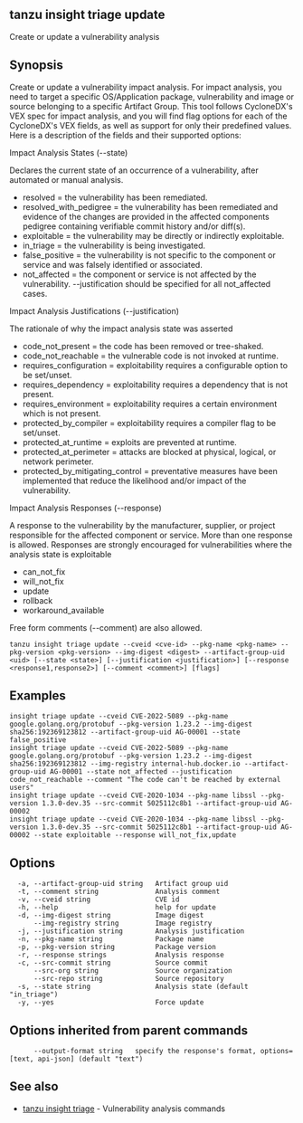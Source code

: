 ## tanzu insight triage update

Create or update a vulnerability analysis

## <a id='synopsis'></a>Synopsis

Create or update a vulnerability impact analysis. For impact analysis, you need
to target a specific OS/Application package, vulnerability and image or source
belonging to a specific Artifact Group. This tool follows CycloneDX's VEX spec
for impact analysis, and you will find flag options for each of the CycloneDX's
VEX fields, as well as support for only their predefined values. Here is a
description of the fields and their supported options:

Impact Analysis States (\-\-state)

Declares the current state of an occurrence of a vulnerability, after automated
or manual analysis.

- resolved = the vulnerability has been remediated.
- resolved_with_pedigree = the vulnerability has been remediated and evidence of
  the changes are provided in the affected components pedigree containing
  verifiable commit history and/or diff(s).
- exploitable = the vulnerability may be directly or indirectly exploitable.
- in_triage = the vulnerability is being investigated.
- false_positive = the vulnerability is not specific to the component or service
  and was falsely identified or associated.
- not_affected = the component or service is not affected by the vulnerability.
  --justification should be specified for all not_affected cases.

Impact Analysis Justifications (\-\-justification)

The rationale of why the impact analysis state was asserted

- code_not_present = the code has been removed or tree-shaked.
- code_not_reachable = the vulnerable code is not invoked at runtime.
- requires_configuration = exploitability requires a configurable option to be
  set/unset.
- requires_dependency = exploitability requires a dependency that is not present.
- requires_environment = exploitability requires a certain environment which is
  not present.
- protected_by_compiler = exploitability requires a compiler flag to be
  set/unset.
- protected_at_runtime = exploits are prevented at runtime.
- protected_at_perimeter = attacks are blocked at physical, logical, or network
  perimeter.
- protected_by_mitigating_control = preventative measures have been implemented
  that reduce the likelihood and/or impact of the vulnerability.

Impact Analysis Responses (\-\-response)

A response to the vulnerability by the manufacturer, supplier, or project
responsible for the affected component or service.  More than one response is
allowed. Responses are strongly encouraged for vulnerabilities where the
analysis state is exploitable

- can_not_fix
- will_not_fix
- update
- rollback
- workaround_available

Free form comments (\-\-comment) are also allowed.

```console
tanzu insight triage update --cveid <cve-id> --pkg-name <pkg-name> --pkg-version <pkg-version> --img-digest <digest> --artifact-group-uid <uid> [--state <state>] [--justification <justification>] [--response <response1,response2>] [--comment <comment>] [flags]
```

## <a id='examples'></a>Examples

```console
insight triage update --cveid CVE-2022-5089 --pkg-name google.golang.org/protobuf --pkg-version 1.23.2 --img-digest sha256:192369123812 --artifact-group-uid AG-00001 --state false_positive
insight triage update --cveid CVE-2022-5089 --pkg-name google.golang.org/protobuf --pkg-version 1.23.2 --img-digest sha256:192369123812 --img-registry internal-hub.docker.io --artifact-group-uid AG-00001 --state not_affected --justification code_not_reachable --comment "The code can't be reached by external users"
insight triage update --cveid CVE-2020-1034 --pkg-name libssl --pkg-version 1.3.0-dev.35 --src-commit 5025112c8b1 --artifact-group-uid AG-00002
insight triage update --cveid CVE-2020-1034 --pkg-name libssl --pkg-version 1.3.0-dev.35 --src-commit 5025112c8b1 --artifact-group-uid AG-00002 --state exploitable --response will_not_fix,update
```

## <a id='options'></a>Options

```console
  -a, --artifact-group-uid string   Artifact group uid
  -t, --comment string              Analysis comment
  -v, --cveid string                CVE id
  -h, --help                        help for update
  -d, --img-digest string           Image digest
      --img-registry string         Image registry
  -j, --justification string        Analysis justification
  -n, --pkg-name string             Package name
  -p, --pkg-version string          Package version
  -r, --response strings            Analysis response
  -c, --src-commit string           Source commit
      --src-org string              Source organization
      --src-repo string             Source repository
  -s, --state string                Analysis state (default "in_triage")
  -y, --yes                         Force update
```

## <a id='options'></a>Options inherited from parent commands

```console
      --output-format string   specify the response's format, options=[text, api-json] (default "text")
```

## <a id='see-also'></a>See also

* [tanzu insight triage](tanzu_insight_triage.hbs.md)	 - Vulnerability analysis commands
